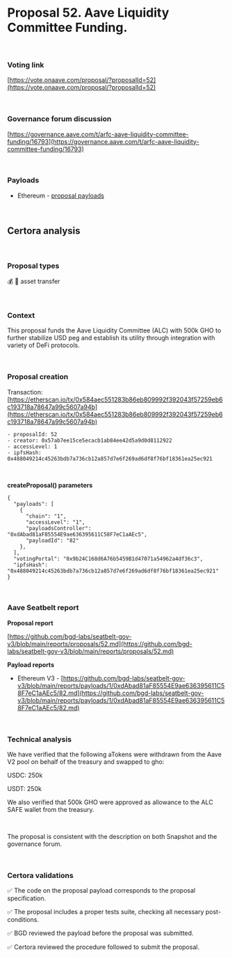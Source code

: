 # Proposal 52. Aave Liquidity Committee Funding.

<br>

### Voting link

[https://vote.onaave.com/proposal/?proposalId=52](https://vote.onaave.com/proposal/?proposalId=52)

<br>

### Governance forum discussion

[https://governance.aave.com/t/arfc-aave-liquidity-committee-funding/16793](https://governance.aave.com/t/arfc-aave-liquidity-committee-funding/16793)

<br>

### Payloads

* Ethereum - [proposal payloads](https://etherscan.io/address/0x27DD6e442FE3B1c625B50Dc338a59005d5EA4354#code#F1#L91)

<br>

## Certora analysis

<br>

### Proposal types

:moneybag: :receipt: asset transfer

<br>

### Context

This proposal funds the Aave Liquidity Committee (ALC) with 500k GHO to further stabilize USD peg and establish its utility through integration with variety of DeFi protocols.

<br>

### Proposal creation

Transaction: [https://etherscan.io/tx/0x584aec551283b86eb809992f392043f57259eb6c193718a78647a99c5607a94b](https://etherscan.io/tx/0x584aec551283b86eb809992f392043f57259eb6c193718a78647a99c5607a94b)

```
- proposalId: 52
- creator: 0x57ab7ee15ce5ecacb1ab84ee42d5a9d0d8112922
- accessLevel: 1
- ipfsHash: 0x488049214c45263bdb7a736cb12a857d7e6f269ad6df8f76bf18361ea25ec921
```

<br>

**createProposal() parameters**

```
{
  "payloads": [ 
    { 
      "chain": "1", 
      "accessLevel": "1", 
      "payloadsController": "0xdAbad81aF85554E9ae636395611C58F7eC1aAEc5", 
      "payloadId": "82" 
    }, 
  ], 
  "votingPortal": "0x9b24C168d6A76b5459B1d47071a54962a4df36c3", 
  "ipfsHash": "0x488049214c45263bdb7a736cb12a857d7e6f269ad6df8f76bf18361ea25ec921" 
}
```

<br>

### Aave Seatbelt report

**Proposal report**

[https://github.com/bgd-labs/seatbelt-gov-v3/blob/main/reports/proposals/52.md](https://github.com/bgd-labs/seatbelt-gov-v3/blob/main/reports/proposals/52.md)

**Payload reports**

* Ethereum V3 - [https://github.com/bgd-labs/seatbelt-gov-v3/blob/main/reports/payloads/1/0xdAbad81aF85554E9ae636395611C58F7eC1aAEc5/82.md](https://github.com/bgd-labs/seatbelt-gov-v3/blob/main/reports/payloads/1/0xdAbad81aF85554E9ae636395611C58F7eC1aAEc5/82.md)

<br>

### Technical analysis

We have verified that the following aTokens were withdrawn from the Aave V2 pool on behalf of the treasury and swapped to gho:

USDC: 250k

USDT: 250k

We also verified that 500k GHO were approved as allowance to the ALC SAFE wallet from the treasury.

<br>

The proposal is consistent with the description on both Snapshot and the governance forum.

<br>

### Certora validations

:white_check_mark: The code on the proposal payload corresponds to the proposal specification.

:white_check_mark: The proposal includes a proper tests suite, checking all necessary post-conditions.

:white_check_mark: BGD reviewed the payload before the proposal was submitted.

:white_check_mark: Certora reviewed the procedure followed to submit the proposal.
